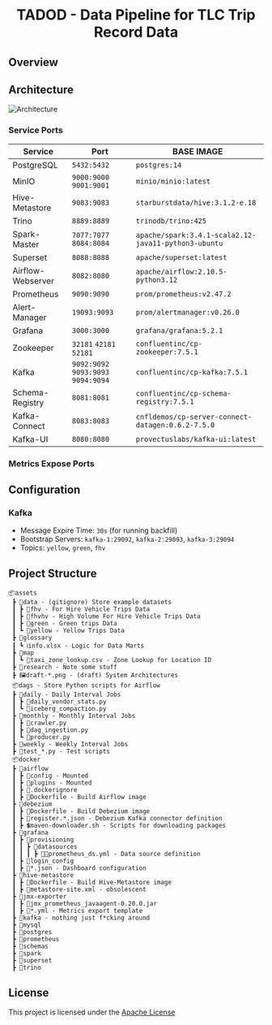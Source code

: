 <div align="center">

# TADOD - Data Pipeline for TLC Trip Record Data

</div>

## Overview


## Architecture

![Architecture](assets/draft-170425.png)

### Service Ports

| Service           | Port                                  | BASE IMAGE                                            |
|-------------------|---------------------------------------|-------------------------------------------------------|
| PostgreSQL        | `5432:5432`                           | `postgres:14`                                         |
| MinIO             | `9000:9000` `9001:9001`               | `minio/minio:latest`                                  |
| Hive-Metastore    | `9083:9083`                           | `starburstdata/hive:3.1.2-e.18`                       |
| Trino             | `8889:8889`                           | `trinodb/trino:425`                                   |
| Spark-Master      | `7077:7077` `8084:8084`               | `apache/spark:3.4.1-scala2.12-java11-python3-ubuntu`  |
| Superset          | `8088:8088`                           | `apache/superset:latest`                              |
| Airflow-Webserver | `8082:8080`                           | `apache/airflow:2.10.5-python3.12`                    |
| Prometheus        | `9090:9090`                           | `prom/prometheus:v2.47.2`                             |
| Alert-Manager     | `19093:9093`                          | `prom/alertmanager:v0.26.0`                           |
| Grafana           | `3000:3000`                           | `grafana/grafana:5.2.1`                               |
| Zookeeper         | `32181` `42181` `52181`               | `confluentinc/cp-zookeeper:7.5.1`                     |
| Kafka             | `9092:9092` `9093:9093` `9094:9094`   | `confluentinc/cp-kafka:7.5.1`                         |
| Schema-Registry   | `8081:8081`                           | `confluentinc/cp-schema-registry:7.5.1`               |
| Kafka-Connect     | `8083:8083`                           | `cnfldemos/cp-server-connect-datagen:0.6.2-7.5.0`     |
| Kafka-UI          | `8080:8080`                           | `provectuslabs/kafka-ui:latest`                       |

### Metrics Expose Ports

## Configuration

### Kafka

- Message Expire Time: `30s` (for running backfill)
- Bootstrap Servers: `kafka-1:29092`, `kafka-2:29093`, `kafka-3:29094`
- Topics: `yellow`, `green`, `fhv`

## Project Structure

```
📦assets
 ┣ 📂data - (gitignore) Store example datasets
 ┃ ┣ 📂fhv - For Hire Vehicle Trips Data
 ┃ ┣ 📂fhvhv - High Volume For Hire Vehicle Trips Data
 ┃ ┣ 📂green - Green trips Data
 ┃ ┗ 📂yellow - Yellow Trips Data
 ┣ 📂glossary
 ┃ ┗ ℹ️info.xlsx - Logic for Data Marts
 ┣ 📂map
 ┃ ┗ 👀taxi_zone_lookup.csv - Zone Lookup for Location ID
 ┣ 📂research - Note some stuff
 ┣ 🖼️draft-*.png - (draft) System Architectures
 📦dags - Store Python scripts for Airflow
 ┣ 📂daily - Daily Interval Jobs
 ┃ ┣ 🐍daily_vendor_stats.py
 ┃ ┗ 🐍iceberg_compaction.py
 ┣ 📂monthly - Monthly Interval Jobs
 ┃ ┣ 🐍crawler.py
 ┃ ┣ 🐍dag_ingestion.py
 ┃ ┗ 🐍producer.py
 ┣ 📂weekly - Weekly Interval Jobs
 ┣ 🐍test_*.py - Test scripts
 📦docker
 ┣ 📂airflow
 ┃ ┣ 📂config - Mounted
 ┃ ┣ 📂plugins - Mounted
 ┃ ┣ 🐋.dockerignore
 ┃ ┣ 🐋Dockerfile - Build Airflow image
 ┣ 📂debezium
 ┃ ┣ 🐋Dockerfile - Build Debezium image
 ┃ ┣ 🐗register.*.json - Debezium Kafka connector definition
 ┃ ┣ 💲maven-downloader.sh - Scripts for downloading packages
 ┣ 📂grafana
 ┃ ┣ 📂provisioning
 ┃ ┃ ┣ 📂datasources
 ┃ ┃ ┃ ┣ 🐦‍🔥prometheus_ds.yml - Data source definition
 ┃ ┣ 🔐login_config
 ┃ ┣ 🧼*.json - Dashboard configuration
 ┣ 📂hive-metastore
 ┃ ┣ 🐋Dockerfile - Build Hive-Metastore image
 ┃ ┣ 🍟metastore-site.xml - obsolescent
 ┣ 📂jmx-exporter
 ┃ ┣ 🎒jmx_prometheus_javaagent-0.20.0.jar
 ┃ ┣ 🥩*.yml - Metrics export template
 ┣ 📂kafka - nothing just f*cking around
 ┣ 📂mysql
 ┣ 📂postgres
 ┣ 📂prometheus
 ┣ 📂schemas
 ┣ 📂spark
 ┣ 📂superset
 ┣ 📂trino
```

## License

This project is licensed under the [Apache License](./LICENSE)
